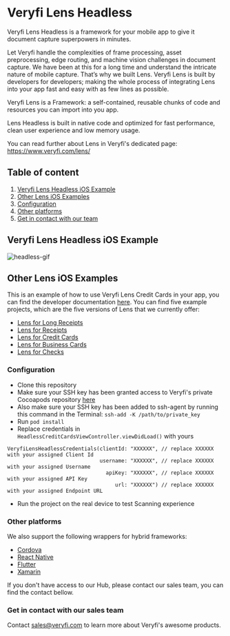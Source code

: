 # Veryfi Lens Headless

Veryfi Lens Headless is a framework for your mobile app to give it document capture superpowers in minutes.

Let Veryfi handle the complexities of frame processing, asset preprocessing, edge routing, and machine vision challenges in document capture. We have been at this for a long time and understand the intricate nature of mobile capture. That’s why we built Lens. Veryfi Lens is built by developers for developers; making the whole process of integrating Lens into your app fast and easy with as few lines as possible.

Veryfi Lens is a Framework: a self-contained, reusable chunks of code and resources you can import into you app.

Lens Headless is built in native code and optimized for fast performance, clean user experience and low memory usage.

You can read further about Lens in Veryfi's dedicated page: https://www.veryfi.com/lens/

## Table of content
1. [Veryfi Lens Headless iOS Example](#example)
2. [Other Lens iOS Examples](#examples)
3. [Configuration](#configuration)
4. [Other platforms](#other_platforms)
5. [Get in contact with our team](#contact)

## Veryfi Lens Headless iOS Example <a name="example"></a>
![headless-gif](https://user-images.githubusercontent.com/30237430/162486140-8ddfd256-8cbd-470a-aeef-03a0e422574a.gif)

## Other Lens iOS Examples <a name="examples"></a>
This is an example of how to use Veryfi Lens Credit Cards in your app, you can find the developer documentation [here](iOSLensCreditCards.pdf).
You can find five example projects, which are the five versions of Lens that we currently offer:
- [Lens for Long Receipts](https://github.com/veryfi/veryfi-lens-long-receipts-ios-demo)
- [Lens for Receipts](https://github.com/veryfi/veryfi-lens-receipts-ios-demo)
- [Lens for Credit Cards](https://github.com/veryfi/veryfi-lens-credit-cards-ios-demo)
- [Lens for Business Cards](https://github.com/veryfi/veryfi-lens-business-cards-ios-demo)
- [Lens for Checks](https://github.com/veryfi/veryfi-lens-checks-ios-demo)

### Configuration <a name="configuration"></a>
- Clone this repository
- Make sure your SSH key has been granted access to Veryfi's private Cocoapods repository [here](https://hub.veryfi.com/api/settings/keys/#package-managers-container)
- Also make sure your SSH key has been added to ssh-agent by running this command in the Terminal: `ssh-add -K /path/to/private_key`
- Run `pod install`
- Replace credentials in `HeadlessCreditCardsViewController.viewDidLoad()` with yours
```
VeryfiLensHeadlessCredentials(clientId: "XXXXXX", // replace XXXXXX with your assigned Client Id
                              username: "XXXXXX", // replace XXXXXX with your assigned Username
                                apiKey: "XXXXXX", // replace XXXXXX with your assigned API Key
                                   url: "XXXXXX") // replace XXXXXX with your assigned Endpoint URL
```
- Run the project on the real device to test Scanning experience

### Other platforms <a name="other_platforms"></a>
We also support the following wrappers for hybrid frameworks:
- [Cordova](https://hub.veryfi.com/lens/docs/cordova/)
- [React Native](https://hub.veryfi.com/lens/docs/react-native/)
- [Flutter](https://hub.veryfi.com/lens/docs/flutter/)
- [Xamarin](https://hub.veryfi.com/lens/docs/xamarin/)

If you don't have access to our Hub, please contact our sales team, you can find the contact bellow.

### Get in contact with our sales team <a name="contact"></a>
Contact sales@veryfi.com to learn more about Veryfi's awesome products.
